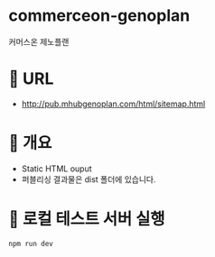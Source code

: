 # commerceon-genoplan
커머스온 제노플랜

# 📌 URL
- http://pub.mhubgenoplan.com/html/sitemap.html

# 📌 개요
- Static HTML ouput
- 퍼블리싱 결과물은 dist 폴더에 있습니다.

# 📌 로컬 테스트 서버 실행
```
npm run dev
```
